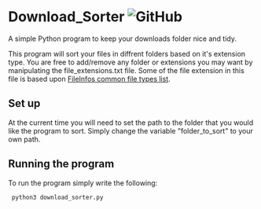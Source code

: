 # Download_Sorter <img alt="GitHub" src="https://img.shields.io/github/license/SteffenEBraaten/Download_Sorter">
A simple Python program to keep your downloads folder nice and tidy.

This program will sort your files in diffrent folders based on it's extension type. You are free to add/remove any folder 
or extensions you may want by manipulating the file_extensions.txt file. Some of the file extension in this file is based
upon [FileInfos common file types list](https://fileinfo.com/filetypes/common).
## Set up
At the current time you will need to set the path to the folder that you would like the program to sort. Simply change the
variable "folder_to_sort" to your own path.
## Running the program
To run the program simply write the following:
```bash
 python3 download_sorter.py
 ```